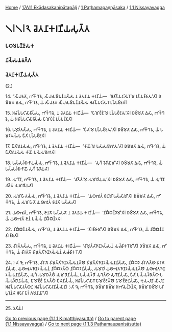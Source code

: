 
[Home](/) / [17A11 Ekādasakanipātapāḷi](/tipitaka/17A11.md) / [1 Paṭhamapaṇṇāsaka](/tipitaka/17A11/1.md) / [1.1 Nissayavagga](/tipitaka/17A11/1/1.1.md)

# 𑁧𑁇𑁧𑁇𑁨 𑀘𑁂𑀢𑀦𑀸𑀓𑀭𑀡𑀻𑀬𑀲𑀼𑀢𑁆𑀢

### 𑀧𑀞𑀫𑀧𑀡𑁆𑀡𑀸𑀲𑀓

### 𑀦𑀺𑀲𑁆𑀲𑀬𑀯𑀕𑁆𑀕

### 𑀘𑁂𑀢𑀦𑀸𑀓𑀭𑀡𑀻𑀬𑀲𑀼𑀢𑁆𑀢

(2.)

14\. “𑀲𑀻𑀮𑀯𑀢𑁄, 𑀪𑀺𑀓𑁆𑀔𑀯𑁂, 𑀲𑀻𑀮𑀲𑀫𑁆𑀧𑀦𑁆𑀦𑀲𑁆𑀲 𑀦 𑀘𑁂𑀢𑀦𑀸𑀬 𑀓𑀭𑀡𑀻𑀬𑀁—  ‘𑀅𑀯𑀺𑀧𑁆𑀧𑀝𑀺𑀲𑀸𑀭𑁄 𑀫𑁂 𑀉𑀧𑁆𑀧𑀚𑁆𑀚𑀢𑀽’𑀢𑀺𑁇 𑀥𑀫𑁆𑀫𑀢𑀸 𑀏𑀲𑀸, 𑀪𑀺𑀓𑁆𑀔𑀯𑁂, 𑀬𑀁 𑀲𑀻𑀮𑀯𑀢𑁄 𑀲𑀻𑀮𑀲𑀫𑁆𑀧𑀦𑁆𑀦𑀲𑁆𑀲 𑀅𑀯𑀺𑀧𑁆𑀧𑀝𑀺𑀲𑀸𑀭𑁄 𑀉𑀧𑁆𑀧𑀚𑁆𑀚𑀢𑀺𑁇

15\. 𑀅𑀯𑀺𑀧𑁆𑀧𑀝𑀺𑀲𑀸𑀭𑀺𑀲𑁆𑀲, 𑀪𑀺𑀓𑁆𑀔𑀯𑁂, 𑀦 𑀘𑁂𑀢𑀦𑀸𑀬 𑀓𑀭𑀡𑀻𑀬𑀁—  ‘𑀧𑀸𑀫𑁄𑀚𑁆𑀚𑀁 𑀫𑁂 𑀉𑀧𑁆𑀧𑀚𑁆𑀚𑀢𑀽’𑀢𑀺𑁇 𑀥𑀫𑁆𑀫𑀢𑀸 𑀏𑀲𑀸, 𑀪𑀺𑀓𑁆𑀔𑀯𑁂, 𑀬𑀁 𑀅𑀯𑀺𑀧𑁆𑀧𑀝𑀺𑀲𑀸𑀭𑀺𑀲𑁆𑀲 𑀧𑀸𑀫𑁄𑀚𑁆𑀚𑀁 𑀉𑀧𑁆𑀧𑀚𑁆𑀚𑀢𑀺𑁇

16\. 𑀧𑀫𑀼𑀤𑀺𑀢𑀲𑁆𑀲, 𑀪𑀺𑀓𑁆𑀔𑀯𑁂, 𑀦 𑀘𑁂𑀢𑀦𑀸𑀬 𑀓𑀭𑀡𑀻𑀬𑀁—  ‘𑀧𑀻𑀢𑀺 𑀫𑁂 𑀉𑀧𑁆𑀧𑀚𑁆𑀚𑀢𑀽’𑀢𑀺𑁇 𑀥𑀫𑁆𑀫𑀢𑀸 𑀏𑀲𑀸, 𑀪𑀺𑀓𑁆𑀔𑀯𑁂, 𑀬𑀁 𑀧𑀫𑀼𑀤𑀺𑀢𑀲𑁆𑀲 𑀧𑀻𑀢𑀺 𑀉𑀧𑁆𑀧𑀚𑁆𑀚𑀢𑀺𑁇

17\. 𑀧𑀻𑀢𑀺𑀫𑀦𑀲𑁆𑀲, 𑀪𑀺𑀓𑁆𑀔𑀯𑁂, 𑀦 𑀘𑁂𑀢𑀦𑀸𑀬 𑀓𑀭𑀡𑀻𑀬𑀁—  ‘𑀓𑀸𑀬𑁄 𑀫𑁂 𑀧𑀲𑁆𑀲𑀫𑁆𑀪𑀢𑀽’𑀢𑀺𑁇 𑀥𑀫𑁆𑀫𑀢𑀸 𑀏𑀲𑀸, 𑀪𑀺𑀓𑁆𑀔𑀯𑁂, 𑀬𑀁 𑀧𑀻𑀢𑀺𑀫𑀦𑀲𑁆𑀲 𑀓𑀸𑀬𑁄 𑀧𑀲𑁆𑀲𑀫𑁆𑀪𑀢𑀺𑁇

18\. 𑀧𑀲𑁆𑀲𑀤𑁆𑀥𑀓𑀸𑀬𑀲𑁆𑀲, 𑀪𑀺𑀓𑁆𑀔𑀯𑁂, 𑀦 𑀘𑁂𑀢𑀦𑀸𑀬 𑀓𑀭𑀡𑀻𑀬𑀁—  ‘𑀲𑀼𑀔𑀁 𑀯𑁂𑀤𑀺𑀬𑀸𑀫𑀻’𑀢𑀺𑁇 𑀥𑀫𑁆𑀫𑀢𑀸 𑀏𑀲𑀸, 𑀪𑀺𑀓𑁆𑀔𑀯𑁂, 𑀬𑀁 𑀧𑀲𑁆𑀲𑀤𑁆𑀥𑀓𑀸𑀬𑁄 𑀲𑀼𑀔𑀁 𑀯𑁂𑀤𑀺𑀬𑀢𑀺𑁇

19\. 𑀲𑀼𑀔𑀺𑀦𑁄, 𑀪𑀺𑀓𑁆𑀔𑀯𑁂, 𑀦 𑀘𑁂𑀢𑀦𑀸𑀬 𑀓𑀭𑀡𑀻𑀬𑀁—  ‘𑀘𑀺𑀢𑁆𑀢𑀁 𑀫𑁂 𑀲𑀫𑀸𑀥𑀺𑀬𑀢𑀽’𑀢𑀺𑁇 𑀥𑀫𑁆𑀫𑀢𑀸 𑀏𑀲𑀸, 𑀪𑀺𑀓𑁆𑀔𑀯𑁂, 𑀬𑀁 𑀲𑀼𑀔𑀺𑀦𑁄 𑀘𑀺𑀢𑁆𑀢𑀁 𑀲𑀫𑀸𑀥𑀺𑀬𑀢𑀺𑁇

20\. 𑀲𑀫𑀸𑀳𑀺𑀢𑀲𑁆𑀲, 𑀪𑀺𑀓𑁆𑀔𑀯𑁂, 𑀦 𑀘𑁂𑀢𑀦𑀸𑀬 𑀓𑀭𑀡𑀻𑀬𑀁—  ‘𑀬𑀣𑀸𑀪𑀽𑀢𑀁 𑀚𑀸𑀦𑀸𑀫𑀺 𑀧𑀲𑁆𑀲𑀸𑀫𑀻’𑀢𑀺𑁇 𑀥𑀫𑁆𑀫𑀢𑀸 𑀏𑀲𑀸, 𑀪𑀺𑀓𑁆𑀔𑀯𑁂, 𑀬𑀁 𑀲𑀫𑀸𑀳𑀺𑀢𑁄 𑀬𑀣𑀸𑀪𑀽𑀢𑀁 𑀚𑀸𑀦𑀸𑀢𑀺 𑀧𑀲𑁆𑀲𑀢𑀺𑁇

21\. 𑀬𑀣𑀸𑀪𑀽𑀢𑀁, 𑀪𑀺𑀓𑁆𑀔𑀯𑁂, 𑀚𑀸𑀦𑀢𑁄 𑀧𑀲𑁆𑀲𑀢𑁄 𑀦 𑀘𑁂𑀢𑀦𑀸𑀬 𑀓𑀭𑀡𑀻𑀬𑀁—  ‘𑀦𑀺𑀩𑁆𑀩𑀺𑀦𑁆𑀤𑀸𑀫𑀻’𑀢𑀺𑁇 𑀥𑀫𑁆𑀫𑀢𑀸 𑀏𑀲𑀸, 𑀪𑀺𑀓𑁆𑀔𑀯𑁂, 𑀬𑀁 𑀬𑀣𑀸𑀪𑀽𑀢𑀁 𑀚𑀸𑀦𑀁 𑀧𑀲𑁆𑀲𑀁 𑀦𑀺𑀩𑁆𑀩𑀺𑀦𑁆𑀤𑀢𑀺𑁇

22\. 𑀦𑀺𑀩𑁆𑀩𑀺𑀦𑁆𑀦𑀲𑁆𑀲, 𑀪𑀺𑀓𑁆𑀔𑀯𑁂, 𑀦 𑀘𑁂𑀢𑀦𑀸𑀬 𑀓𑀭𑀡𑀻𑀬𑀁—  ‘𑀯𑀺𑀭𑀚𑁆𑀚𑀸𑀫𑀻’𑀢𑀺𑁇 𑀥𑀫𑁆𑀫𑀢𑀸 𑀏𑀲𑀸, 𑀪𑀺𑀓𑁆𑀔𑀯𑁂, 𑀬𑀁 𑀦𑀺𑀩𑁆𑀩𑀺𑀦𑁆𑀦𑁄 𑀯𑀺𑀭𑀚𑁆𑀚𑀢𑀺𑁇

23\. 𑀯𑀺𑀭𑀢𑁆𑀢𑀲𑁆𑀲, 𑀪𑀺𑀓𑁆𑀔𑀯𑁂, 𑀦 𑀘𑁂𑀢𑀦𑀸𑀬 𑀓𑀭𑀡𑀻𑀬𑀁—  ‘𑀯𑀺𑀫𑀼𑀢𑁆𑀢𑀺𑀜𑀸𑀡𑀤𑀲𑁆𑀲𑀦𑀁 𑀲𑀘𑁆𑀙𑀺𑀓𑀭𑁄𑀫𑀻’𑀢𑀺𑁇 𑀥𑀫𑁆𑀫𑀢𑀸 𑀏𑀲𑀸, 𑀪𑀺𑀓𑁆𑀔𑀯𑁂, 𑀬𑀁 𑀯𑀺𑀭𑀢𑁆𑀢𑁄 𑀯𑀺𑀫𑀼𑀢𑁆𑀢𑀺𑀜𑀸𑀡𑀤𑀲𑁆𑀲𑀦𑀁 𑀲𑀘𑁆𑀙𑀺𑀓𑀭𑁄𑀢𑀺𑁇

24\. 𑀇𑀢𑀺 𑀔𑁄, 𑀪𑀺𑀓𑁆𑀔𑀯𑁂, 𑀯𑀺𑀭𑀸𑀕𑁄 𑀯𑀺𑀫𑀼𑀢𑁆𑀢𑀺𑀜𑀸𑀡𑀤𑀲𑁆𑀲𑀦𑀢𑁆𑀣𑁄 𑀯𑀺𑀫𑀼𑀢𑁆𑀢𑀺𑀜𑀸𑀡𑀤𑀲𑁆𑀲𑀦𑀸𑀦𑀺𑀲𑀁𑀲𑁄, 𑀦𑀺𑀩𑁆𑀩𑀺𑀤𑀸 𑀯𑀺𑀭𑀸𑀕𑀢𑁆𑀣𑀸 𑀯𑀺𑀭𑀸𑀕𑀸𑀦𑀺𑀲𑀁𑀲𑀸, 𑀬𑀣𑀸𑀪𑀽𑀢𑀜𑀸𑀡𑀤𑀲𑁆𑀲𑀦𑀁 𑀦𑀺𑀩𑁆𑀩𑀺𑀤𑀢𑁆𑀣𑀁 𑀦𑀺𑀩𑁆𑀩𑀺𑀤𑀸𑀦𑀺𑀲𑀁𑀲𑀁, 𑀲𑀫𑀸𑀥𑀺 𑀬𑀣𑀸𑀪𑀽𑀢𑀜𑀸𑀡𑀤𑀲𑁆𑀲𑀦𑀢𑁆𑀣𑁄 𑀬𑀣𑀸𑀪𑀽𑀢𑀜𑀸𑀡𑀤𑀲𑁆𑀲𑀦𑀸𑀦𑀺𑀲𑀁𑀲𑁄, 𑀲𑀼𑀔𑀁 𑀲𑀫𑀸𑀥𑀢𑁆𑀣𑀁 𑀲𑀫𑀸𑀥𑀸𑀦𑀺𑀲𑀁𑀲𑀁, 𑀧𑀲𑁆𑀲𑀤𑁆𑀥𑀺 𑀲𑀼𑀔𑀢𑁆𑀣𑀸 𑀲𑀼𑀔𑀸𑀦𑀺𑀲𑀁𑀲𑀸, 𑀧𑀻𑀢𑀺 𑀧𑀲𑁆𑀲𑀤𑁆𑀥𑀢𑁆𑀣𑀸 𑀧𑀲𑁆𑀲𑀤𑁆𑀥𑀸𑀦𑀺𑀲𑀁𑀲𑀸, 𑀧𑀸𑀫𑁄𑀚𑁆𑀚𑀁 𑀧𑀻𑀢𑀢𑁆𑀣𑀁 𑀧𑀻𑀢𑀸𑀦𑀺𑀲𑀁𑀲𑀁, 𑀅𑀯𑀺𑀧𑁆𑀧𑀝𑀺𑀲𑀸𑀭𑁄 𑀧𑀸𑀫𑁄𑀚𑁆𑀚𑀢𑁆𑀣𑁄 𑀧𑀸𑀫𑁄𑀚𑁆𑀚𑀸𑀦𑀺𑀲𑀁𑀲𑁄, 𑀓𑀼𑀲𑀮𑀸𑀦𑀺 𑀲𑀻𑀮𑀸𑀦𑀺 𑀅𑀯𑀺𑀧𑁆𑀧𑀝𑀺𑀲𑀸𑀭𑀢𑁆𑀣𑀸𑀦𑀺 𑀅𑀯𑀺𑀧𑁆𑀧𑀝𑀺𑀲𑀸𑀭𑀸𑀦𑀺𑀲𑀁𑀲𑀸𑀦𑀺𑁇 𑀇𑀢𑀺 𑀔𑁄, 𑀪𑀺𑀓𑁆𑀔𑀯𑁂, 𑀥𑀫𑁆𑀫𑀸 𑀥𑀫𑁆𑀫𑁂 𑀅𑀪𑀺𑀲𑀦𑁆𑀤𑁂𑀦𑁆𑀢𑀺, 𑀥𑀫𑁆𑀫𑀸 𑀥𑀫𑁆𑀫𑁂 𑀧𑀭𑀺𑀧𑀽𑀭𑁂𑀦𑁆𑀢𑀺 𑀅𑀧𑀸𑀭𑀸 𑀧𑀸𑀭𑀁 𑀕𑀫𑀦𑀸𑀬𑀸”𑀢𑀺𑁇

---

25\. 𑀤𑀼𑀢𑀺𑀬𑀁𑁇



[Go to previous page (1.1.1 Kimatthiyasutta)](/tipitaka/17A11/1/1.1/1.1.1.md) / [Go to parent page (1.1 Nissayavagga)](/tipitaka/17A11/1/1.1.md) / [Go to next page (1.1.3 Paṭhamaupanisāsutta)](/tipitaka/17A11/1/1.1/1.1.3.md)


